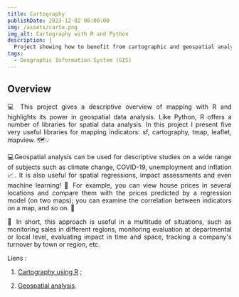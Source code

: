 ```yaml
---
title: Cartography
publishDate: 2023-12-02 00:00:00
img: /assets/carte.png
img_alt: Cartography with R and Python
description: |
  Project showing how to benefit from cartographic and geospatial analysis and geographic information systems. 
tags:
  - Geographic Information System (GIS)
---
```


## Overview

<p style="text-align: justify;">
💻 This project gives a descriptive overview of mapping with R and highlights its power in geospatial data analysis. Like Python, R offers a number of libraries for spatial data analysis. In this project I present five very useful libraries for mapping indicators: sf, cartography, tmap, leaflet, mapview. 🗺️💡
</p>

<p style="text-align: justify;">
💻Geospatial analysis can be used for descriptive studies on a wide range of subjects such as climate change, COVID-19, unemployment and inflation 📈. It is also useful for spatial regressions, impact assessments and even machine learning! 🎯 For example, you can view house prices in several locations and compare them with the prices predicted by a regression model (on two maps); you can examine the correlation between indicators on a map, and so on. 🎯
</p>

<p style="text-align: justify;">
📌 In short, this approach is useful in a multitude of situations, such as monitoring sales in different regions, monitoring evaluation at departmental or local level, evaluating impact in time and space, tracking a company's turnover by town or region, etc. 
</p>

Liens : 

1. <a href="https://github.com/julienParfait/application.git">Cartography using  R</a> ; 


2. <a href="https://github.com/JulienBIDIAS/geospatial.analysis.git">Geospatial analysis</a>.


 